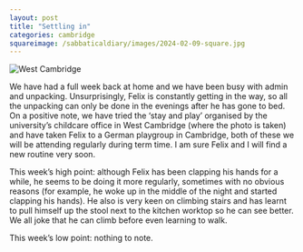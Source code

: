 ```yaml
---
layout: post
title: "Settling in"
categories: cambridge
squareimage: /sabbaticaldiary/images/2024-02-09-square.jpg
---
```

<img src="/sabbaticaldiary/images/2024-02-09.jpg" alt="West Cambridge" class="center">

We have had a full week back at home and we have been busy with admin and unpacking. Unsurprisingly, Felix is constantly getting in the way, so all the unpacking can only be done in the evenings after he has gone to bed. On a positive note, we have tried the ‘stay and play’ organised by the university’s childcare office in West Cambridge (where the photo is taken) and have taken Felix to a German playgroup in Cambridge, both of these we will be attending regularly during term time. I am sure Felix and I will find a new routine very soon. 

This week’s high point: although Felix has been clapping his hands for a while, he seems to be doing it more regularly, sometimes with no obvious reasons (for example, he woke up in the middle of the night and started clapping his hands). He also is very keen on climbing stairs and has learnt to pull himself up the stool next to the kitchen worktop so he can see better. We all joke that he can climb before even learning to walk.

This week’s low point: nothing to note.